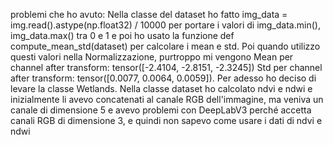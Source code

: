 problemi che ho avuto:
Nella classe del dataset ho fatto img_data = img.read().astype(np.float32) / 10000
per portare i valori di img_data.min(), img_data.max() tra 0 e 1 e poi ho usato la funzione def compute_mean_std(dataset)
per calcolare i mean e std. Poi quando utilizzo questi valori nella Normalizzazione, purtroppo mi vengono Mean per channel after transform: tensor([-2.4104, -2.8151, -2.3245])
Std per channel after transform: tensor([0.0077, 0.0064, 0.0059]).
Per adesso ho deciso di levare la classe Wetlands.
Nella classe dataset ho calcolato ndvi e ndwi e inizialmente li avevo concatenati al canale RGB dell'immagine, ma veniva un canale di dimensione 5 e avevo problemi con DeepLabV3 perché
accetta canali RGB di dimensione 3, e quindi non sapevo come usare i dati di ndvi e ndwi
